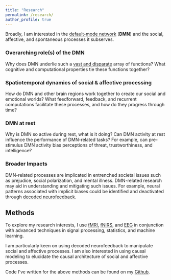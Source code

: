 ```yaml
---
title: "Research"
permalink: /research/
author_profile: true
---
```


Broadly, I am interested in the [default-mode network](https://en.wikipedia.org/wiki/Default_mode_network) (**DMN**) and the social, affective, and spontaneous processes it subserves. 

### Overarching role(s) of the DMN
Why does DMN underlie such a [vast and disparate](http://neurosynth.org/analyses/terms/default%20mode/#studies) array of functions? What cognitive and computational properties tie these functions together?

### Spatiotemporal dynamics of social & affective processing
How do DMN and other brain regions work together to create our social and emotional worlds? What feedforward, feedback, and recurrent computations facilitate these processes, and how do they progress through time?

### DMN at rest
Why is DMN so active during rest, what is it doing? Can DMN activity at rest influence the performance of DMN-related tasks? For example, can pre-stimulus DMN activity bias perceptions of threat, trustworthiness, and intelligence?

### Broader Impacts
DMN-related processes are implicated in entrenched societal issues such as prejudice, social polarization, and mental illness. DMN-related research may aid in understanding and mitigating such issues. For example, neural patterns associated with implicit biases could be identified and deactivated through [decoded neurofeedback](https://en.wikipedia.org/wiki/Decoded_neurofeedback). 

Methods
------
To explore my research interests, I use [fMRI](https://en.wikipedia.org/wiki/Functional_magnetic_resonance_imaging), [fNIRS](https://en.wikipedia.org/wiki/Functional_near-infrared_spectroscopy), and [EEG](https://en.wikipedia.org/wiki/Electroencephalography) in conjunction with advanced techniques in signal processing, statistics, and machine learning.

I am particularly keen on using decoded neurofeedback to manipulate social and affective processes. I am also interested in using causal modeling to elucidate the causal architecture of social and affective processes.

Code I've written for the above methods can be found on my [Github](https://github.com/kevmtan).